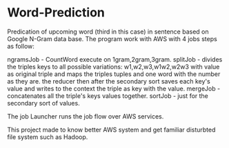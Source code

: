 # Word-Prediction
Predication of upcoming word (third in this case) in sentence based on Google N-Gram data base.
The program work with AWS with 4 jobs steps as follow:

ngramsJob - CountWord execute on 1gram,2gram,3gram.
splitJob - divides the triples keys to all possible variations: w1,w2,w3,w1w2,w2w3 with value as original triple and maps the triples tuples and one word with the number as they are. the reducer then after the secondary sort saves each key's value and writes to the context the triple as key with the value.
mergeJob - concatenates all the triple's keys values together.
sortJob - just for the secondary sort of values.

The job Launcher runs the job flow over AWS services.

This project made to know better AWS system and get familiar disturbted file system such as Hadoop.
